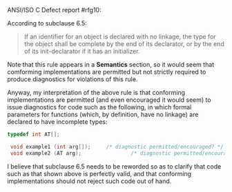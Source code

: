 ANSI/ISO C Defect report #rfg10:

According to subclause 6.5:

> If an identifier for an object is declared with no linkage, the type for the
> object shall be complete by the end of its declarator, or by the end of its
> init-declarator if it has an initializer.

Note that this rule appears in a **Semantics** section, so it would seem that
comforming implementations are permitted but not strictly required to produce
diagnostics for violations of this rule.

Anyway, my interpretation of the above rule is that conforming implementations
are permitted (and even encouraged it would seem) to issue diagnostics for code
such as the following, in which formal parameters for functions (which, by
definition, have no linkage) are declared to have incomplete types:

```c
typedef int AT[];

 void example1 (int arg[]);     /* diagnostic permitted/encouraged? */
 void example2 (AT arg);                /* diagnostic permitted/encouraged? */
```

I believe that subclause 6.5 needs to be reworded so as to clarify that code
such as that shown above is perfectly valid, and that conforming implementations
should not reject such code out of hand.
